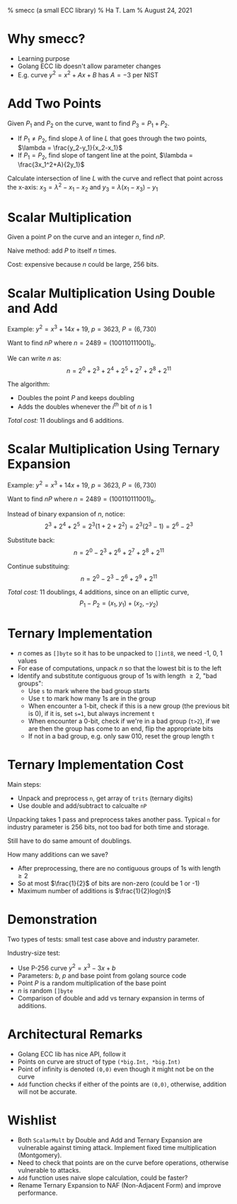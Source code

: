 % smecc (a small ECC library)
% Ha T. Lam
% August 24, 2021

# Why smecc?

- Learning purpose
- Golang ECC lib doesn't allow parameter changes
- E.g. curve $y^2=x^2+Ax+B$ has $A=-3$ per NIST

# Add Two Points

Given $P_1$ and $P_2$ on the curve, want to find $P_3 = P_1+P_2$.

- If $P_1 \neq P_2$, find slope $\lambda$ of line $L$ that goes through the two points, $\lambda = \frac{y_2-y_1}{x_2-x_1}$
- If $P_1 = P_2$, find slope of tangent line at the point, $\lambda = \frac{3x_1^2+A}{2y_1}$

Calculate intersection of line $L$ with the curve and reflect that point across the x-axis: $x_3=\lambda^2-x_1-x_2$ and $y_3= \lambda(x_1-x_3)-y_1$

# Scalar Multiplication

Given a point $P$ on the curve and an integer $n$, find $nP$.

Naive method: add $P$ to itself $n$ times.

Cost: expensive because $n$ could be large, 256 bits.

# Scalar Multiplication Using Double and Add

Example: $y^2=x^3+14x+19, \ p=3623, \ P=(6,730)$

Want to find $nP$ where $n=2489=(100110111001)_b$.

We can write $n$ as:
$$n = 2^0+2^3+2^4+2^5+2^7+2^8+2^{11}$$

The algorithm:

- Doubles the point $P$ and keeps doubling
- Adds the doubles whenever the $i^{th}$ bit of $n$ is 1

*Total cost:* 11 doublings and 6 additions.

# Scalar Multiplication Using Ternary Expansion

Example: $y^2=x^3+14x+19, \ p=3623, \ P=(6,730)$

Want to find $nP$ where $n=2489=(100110111001)_b$.

Instead of binary expansion of $n$, notice:
$$2^3+2^4+2^5 = 2^3(1+2+2^2) = 2^3(2^3-1) = 2^6-2^3$$

Substitute back:
$$n = 2^0-2^3+2^6+2^7+2^8+2^{11}$$

Continue substituing:
$$n = 2^0-2^3-2^6+2^9+2^{11}$$

*Total cost:* 11 doublings, 4 additions, since on an elliptic curve,
$$P_1-P_2 = (x_1,y_1)+(x_2,-y_2)$$

# Ternary Implementation
- $n$ comes as `[]byte` so it has to be unpacked to `[]int8`, we need -1, 0, 1 values
- For ease of computations, unpack $n$ so that the lowest bit is to the left
- Identify and substitute contiguous group of 1s with length $\geq 2$, "bad groups":
  - Use `s` to mark where the bad group starts
  - Use `t` to mark how many 1s are in the group
  - When encounter a 1-bit, check if this is a new group (the previous bit is 0), if it is, set `s=1`, but always increment `t`
  - When encounter a 0-bit, check if we're in a bad group (`t>2`), if we are then the group has come to an end, flip the appropriate bits
  - If not in a bad group, e.g. only saw 010, reset the group length `t`

# Ternary Implementation Cost

Main steps:

- Unpack and preprocess `n`, get array of `trits` (ternary digits)
- Use double and add/subtract to calcualte `nP`

Unpacking takes 1 pass and preprocess takes another pass. Typical `n` for industry parameter is 256 bits, not too bad for both time and storage.

Still have to do same amount of doublings.

How many additions can we save?

- After preprocessing, there are no contiguous groups of 1s with length $\geq 2$
- So at most $\frac{1}{2}$ of bits are non-zero (could be 1 or -1)
- Maximum number of additions is $\frac{1}{2}log(n)$

# Demonstration

Two types of tests: small test case above and industry parameter.

Industry-size test:

- Use P-256 curve $y^2 = x^3-3x+b$
- Parameters: $b$, $p$ and base point from golang source code
- Point $P$ is a random multiplication of the base point
- $n$ is random `[]byte`
- Comparison of double and add vs ternary expansion in terms of additions.

# Architectural Remarks
- Golang ECC lib has nice API, follow it
- Points on curve are struct of type `(*big.Int, *big.Int)`
- Point of infinity is denoted `(0,0)` even though it might not be on the curve
- `Add` function checks if either of the points are `(0,0)`, otherwise, addition will not be accurate.

# Wishlist
- Both `ScalarMult` by Double and Add and Ternary Expansion are vulnerable against timing attack. Implement fixed time multiplication (Montgomery).
- Need to check that points are on the curve before operations, otherwise vulnerable to attacks.
- `Add` function uses naive slope calculation, could be faster?
- Rename Ternary Expansion to NAF (Non-Adjacent Form) and improve performance.
